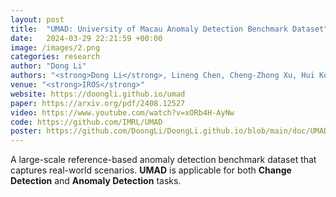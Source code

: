 ```yaml
---
layout: post
title:  "UMAD: University of Macau Anomaly Detection Benchmark Dataset"
date:   2024-03-29 22:21:59 +00:00
image: /images/2.png
categories: research
author: "Dong Li"
authors: "<strong>Dong Li</strong>, Lineng Chen, Cheng-Zhong Xu, Hui Kong"
venue: "<strong>IROS</strong>"
website: https://doongli.github.io/umad
paper: https://arxiv.org/pdf/2408.12527
video: https://www.youtube.com/watch?v=xORb4H-AyNw
code: https://github.com/IMRL/UMAD
poster: https://github.com/DoongLi/DoongLi.github.io/blob/main/doc/UMAD-Poster.pdf
---
```


A large-scale reference-based anomaly detection benchmark dataset that captures real-world scenarios. <strong>UMAD</strong> is applicable for both <strong>Change Detection</strong> and <strong>Anomaly Detection</strong> tasks.
